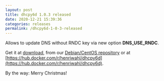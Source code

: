 ```yaml
---
layout: post
title: dhcpy6d 1.0.3 released
date: 2020-12-21 15:39:36
categories: releases
permalink: /dhcpy6d-1-0-3-released
---
```


Allows to update DNS without RNDC key via new option **DNS\_USE\_RNDC**.


Get it at [download](/download), from our [Debian/CentOS repository](/debian-and-redhat-centos-stable-repositories-available) or at [https://hub.docker.com/r/henriwahl/dhcpy6d](https://hub.docker.com/r/henriwahl/dhcpy6d).


By the way: Merry Christmas!


